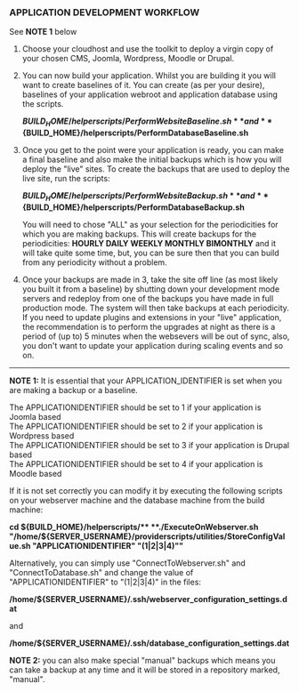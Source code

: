 ### APPLICATION DEVELOPMENT WORKFLOW

See **NOTE 1** below

1. Choose your cloudhost and use the toolkit to deploy a virgin copy of your chosen CMS, Joomla, Wordpress, Moodle or Drupal. 
2. You can now build your application. Whilst you are building it you will want to create baselines of it. You can create (as per your desire), baselines of your application webroot and application database using the scripts. 

    **${BUILD_HOME}/helperscripts/PerformWebsiteBaseline.sh**  
and  
    **${BUILD_HOME}/helperscripts/PerformDatabaseBaseline.sh** 
    
 3. Once you get to the point were your application is ready, you can make a final baseline and also make the initial backups which is how you will deploy the "live" sites. To create the backups that are used to deploy the live site, run the scripts:

    **${BUILD_HOME}/helperscripts/PerformWebsiteBackup.sh**  
and  
    **${BUILD_HOME}/helperscripts/PerformDatabaseBackup.sh**  
    
    You will need to chose "ALL" as your selection for the periodicities for which you are making backups. This will create backups for the periodicities: **HOURLY DAILY WEEKLY MONTHLY BIMONTHLY** and it will take quite some time, but, you can be sure then that you can build from any periodicity without a problem. 
      
4. Once your backups are made in 3, take the site off line (as most likely you built it from a baseline) by shutting down your development mode servers and redeploy from one of the backups you have made in full production mode. The system will then take backups at each periodicity. If you need to update plugins and extensions in your "live" application, the recommendation is to perform the upgrades at night as there is a period of (up to) 5 minutes when the websevers will be out of sync, also, you don't want to update your application during scaling events and so on. 

--------------

**NOTE 1:** It is essential that your APPLICATION_IDENTIFIER is set when you are making a backup or a baseline.  
    
The APPLICATIONIDENTIFIER should be set to 1 if your application is Joomla based  
The APPLICATIONIDENTIFIER should be set to 2 if your application is Wordpress based  
The APPLICATIONIDENTIFIER should be set to 3 if your application is Drupal based  
The APPLICATIONIDENTIFIER should be set to 4 if your application is Moodle based  

If it is not set correctly you can modify it by executing the following scripts on your webserver machine and the database machine from the build machine:  
    
**cd ${BUILD_HOME}/helperscripts/** 
**./ExecuteOnWebserver.sh "/home/${SERVER_USERNAME}/providerscripts/utilities/StoreConfigValue.sh \"APPLICATIONIDENTIFIER\" \"(1|2|3|4)\""**
    
Alternatively, you can simply use "ConnectToWebserver.sh" and "ConnectToDatabase.sh" and change the value of "APPLICATIONIDENTIFIER" to "(1|2|3|4)" in the files:
    
**/home/${SERVER_USERNAME}/.ssh/webserver_configuration_settings.dat**
    
and  
    
**/home/${SERVER_USERNAME}/.ssh/database_configuration_settings.dat**

**NOTE 2:** you can also make special "manual" backups which means you can take a backup at any time and it will be stored in a repository marked, "manual". 
